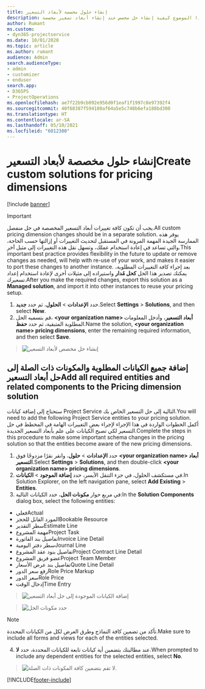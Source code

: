 ```yaml
---
title: إنشاء حلول مخصصة لأبعاد التسعير
description: يشرح هذا الموضوع كيفية إنشاء حل مخصص عند إنشاء أبعاد تسعير مخصصة.
author: Rumant
ms.custom:
- dyn365-projectservice
ms.date: 10/01/2020
ms.topic: article
ms.author: rumant
audience: Admin
search.audienceType:
- admin
- customizer
- enduser
search.app:
- D365PS
- ProjectOperations
ms.openlocfilehash: ae7f22b9cb092e956d0f1eaf1f1997c8e97392f4
ms.sourcegitcommit: 40f68387f594180af64a5e5c748b6efa188bd300
ms.translationtype: HT
ms.contentlocale: ar-SA
ms.lasthandoff: 05/10/2021
ms.locfileid: "6012300"
---
```

# <a name="create-custom-solutions-for-pricing-dimensions"></a><span data-ttu-id="77389-103">إنشاء حلول مخصصة لأبعاد التسعير</span><span class="sxs-lookup"><span data-stu-id="77389-103">Create custom solutions for pricing dimensions</span></span>

[!include [banner](../includes/psa-now-project-operations.md)]

> [!IMPORTANT]
> <span data-ttu-id="77389-104">يجب أن تكون كافة تغييرات أبعاد التسعير المخصصة في حل منفصل.</span><span class="sxs-lookup"><span data-stu-id="77389-104">All custom pricing dimension changes should be in a separate solution.</span></span> <span data-ttu-id="77389-105">يوفر هذه الممارسة الجيدة المهمة المرونة في المستقبل لتحديث التغييرات أو إزالتها حسب الحاجة، والتي تساعد في إعادة استخدام عملك، وتسهل نقل هذه التغييرات إلى مثيل آخر.</span><span class="sxs-lookup"><span data-stu-id="77389-105">This important best practice provides flexibility in the future to update or remove changes as needed, will help with re-use of your work, and makes it easier to port these changes to another instance.</span></span> <span data-ttu-id="77389-106">بعد إجراء كافة التغييرات المطلوبة، يمكنك تصدير هذا الحل **كحل مُدار** واستيراده إلى مثيلات أخرى لإعادة استخدام إعداد تسعيرك.</span><span class="sxs-lookup"><span data-stu-id="77389-106">After you make the required changes, export this solution as a **Managed solution**, and import it into other instances to reuse your pricing setup.</span></span>

1. <span data-ttu-id="77389-107">حدد **الإعدادات** > **الحلول**، ثم حدد **جديد**.</span><span class="sxs-lookup"><span data-stu-id="77389-107">Select **Settings** > **Solutions**, and then select **New**.</span></span> 
2. <span data-ttu-id="77389-108">قم بتسميه الحل، **\<your organization name> أبعاد التسعير**، وأدخل المعلومات المطلوبة المتبقية، ثم حدد **حفظ**.</span><span class="sxs-lookup"><span data-stu-id="77389-108">Name the solution, **\<your organization name> pricing dimensions**, enter the remaining required information, and then select **Save**.</span></span>

> ![إنشاء حل مخصص لأبعاد التسعير](media/Creation-of-custom-pricing-dimension-solution.PNG)
  
## <a name="add-all-required-entities-and-related-components-to-the-pricing-dimension-solution"></a><span data-ttu-id="77389-110">إضافة جميع الكيانات المطلوبة والمكونات ذات الصلة إلى حل أبعاد التسعير</span><span class="sxs-lookup"><span data-stu-id="77389-110">Add all required entities and related components to the Pricing dimension solution</span></span>
<span data-ttu-id="77389-111">ستحتاج إلى إضافة كيانات Project Service التالية إلى حل التسعير الخاص بك.</span><span class="sxs-lookup"><span data-stu-id="77389-111">You will need to add the following Project Service entities to your pricing solution.</span></span> <span data-ttu-id="77389-112">أكمل الخطوات الواردة في هذا الإجراء لإجراء بعض التغييرات الهامة في المخطط في حل التسعير لكي تصبح الكيانات على علم بأبعاد التسعير الجديدة.</span><span class="sxs-lookup"><span data-stu-id="77389-112">Complete the steps in this procedure to make some important schema changes in the pricing solution so that the entities become aware of the new pricing dimensions.</span></span>

1. <span data-ttu-id="77389-113">حدد **الإعدادات** > **حلول**، وانقر نقرًا مزدوجًا فوق **\<your organization name> أبعاد التسعير**.</span><span class="sxs-lookup"><span data-stu-id="77389-113">Select **Settings** > **Solutions**, and then double-click **\<your organization name> pricing dimensions**.</span></span> 
2. <span data-ttu-id="77389-114">في مستكشف الحلول، في جزء التنقل الأيسر، حدد **إضافة الموجود** > **الكيانات**.</span><span class="sxs-lookup"><span data-stu-id="77389-114">In Solution Explorer, on the left navigation pane, select **Add Existing** > **Entities**.</span></span>
3. <span data-ttu-id="77389-115">في مربع حوار **مكونات الحل**، حدد الكيانات التالية:</span><span class="sxs-lookup"><span data-stu-id="77389-115">In the **Solution Components** dialog box, select the following entities:</span></span>

- <span data-ttu-id="77389-116">فعلي</span><span class="sxs-lookup"><span data-stu-id="77389-116">Actual</span></span>
- <span data-ttu-id="77389-117">المورد القابل للحجز</span><span class="sxs-lookup"><span data-stu-id="77389-117">Bookable Resource</span></span>
- <span data-ttu-id="77389-118">سطر التقدير</span><span class="sxs-lookup"><span data-stu-id="77389-118">Estimate Line</span></span>
- <span data-ttu-id="77389-119">مهمة المشروع</span><span class="sxs-lookup"><span data-stu-id="77389-119">Project Task</span></span>
- <span data-ttu-id="77389-120">تفاصيل بند الفاتورة</span><span class="sxs-lookup"><span data-stu-id="77389-120">Invoice Line Detail</span></span>
- <span data-ttu-id="77389-121">سطر دفتر اليومية</span><span class="sxs-lookup"><span data-stu-id="77389-121">Journal Line</span></span>
- <span data-ttu-id="77389-122">تفاصيل بنود عقد المشروع</span><span class="sxs-lookup"><span data-stu-id="77389-122">Project Contract Line Detail</span></span>
- <span data-ttu-id="77389-123">عضو فريق المشروع</span><span class="sxs-lookup"><span data-stu-id="77389-123">Project Team Member</span></span>
- <span data-ttu-id="77389-124">تفاصيل بند عرض الأسعار‬</span><span class="sxs-lookup"><span data-stu-id="77389-124">Quote Line Detail</span></span>
- <span data-ttu-id="77389-125">رفع سعر الدور</span><span class="sxs-lookup"><span data-stu-id="77389-125">Role Price Markup</span></span>
- <span data-ttu-id="77389-126">سعر الدور</span><span class="sxs-lookup"><span data-stu-id="77389-126">Role Price</span></span> 
- <span data-ttu-id="77389-127">إدخال الوقت</span><span class="sxs-lookup"><span data-stu-id="77389-127">Time Entry</span></span> 

> ![إضافة الكيانات الموجودة إلى حل أبعاد التسعير](media/Existing-entities-to-PD-solution.png)

> ![حدد مكونات الحل](media/Dimension-Components.png)

> [!NOTE]
> <span data-ttu-id="77389-130">تأكد من تضمين كافة النماذج وطرق العرض لكل من الكيانات المحددة.</span><span class="sxs-lookup"><span data-stu-id="77389-130">Make sure to include all forms and views for each of the entities selected.</span></span>

4. <span data-ttu-id="77389-131">عند مطالبتك بتضمين أية كيانات تابعة للكيانات المحددة، حدد **لا**.</span><span class="sxs-lookup"><span data-stu-id="77389-131">When prompted to include any dependent entities for the selected entities, select **No**.</span></span>

> ![لا تقم بتضمين كافة المكونات ذات الصلة.](media/Do-not-include-required.png)




[!INCLUDE[footer-include](../includes/footer-banner.md)]